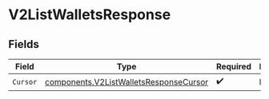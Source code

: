 # V2ListWalletsResponse


## Fields

| Field                                                                                            | Type                                                                                             | Required                                                                                         | Description                                                                                      |
| ------------------------------------------------------------------------------------------------ | ------------------------------------------------------------------------------------------------ | ------------------------------------------------------------------------------------------------ | ------------------------------------------------------------------------------------------------ |
| `Cursor`                                                                                         | [components.V2ListWalletsResponseCursor](../../models/components/v2listwalletsresponsecursor.md) | :heavy_check_mark:                                                                               | N/A                                                                                              |